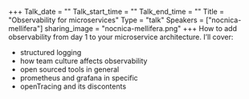 +++
Talk_date = ""
Talk_start_time = ""
Talk_end_time = ""
Title = "Observability for microservices"
Type = "talk"
Speakers = ["nocnica-mellifera"]
sharing_image = "nocnica-mellifera.png"
+++
How to add observability from day 1 to your microservice architecture. I’ll cover:

* structured logging
* how team culture affects observability
* open sourced tools in general
* prometheus and grafana in specific
* openTracing and its discontents
